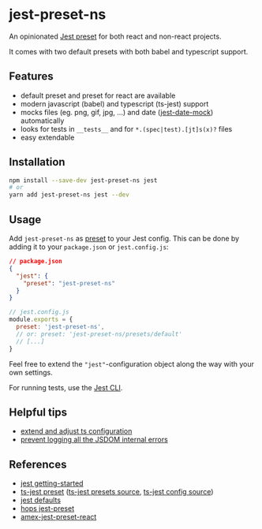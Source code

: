 # jest-preset-ns

An opinionated [Jest preset](https://facebook.github.io/jest/docs/configuration.html#preset-string)
for both react and non-react projects.

It comes with two default presets with both babel and typescript support.

## Features

- default preset and preset for react are available
- modern javascript (babel) and typescript (ts-jest) support
- mocks files (eg. png, gif, jpg, ...) and date ([jest-date-mock][2])
  automatically
- looks for tests in `__tests__` and for `*.(spec|test).[jt]s(x)?` files
- easy extendable

## Installation

```bash
npm install --save-dev jest-preset-ns jest
# or
yarn add jest-preset-ns jest --dev
```

## Usage

Add `jest-preset-ns` as [preset](https://facebook.github.io/jest/docs/en/configuration.html#preset-string)
to your Jest config. This can be done by adding it to your `package.json` or
`jest.config.js`:

```json
// package.json
{
  "jest": {
    "preset": "jest-preset-ns"
  }
}
```

```js
// jest.config.js
module.exports = {
  preset: 'jest-preset-ns',
  // or: preset: 'jest-preset-ns/presets/default'
  // [...]
}
```

Feel free to extend the `"jest"`-configuration object along the way with your
own settings.

For running tests, use the [Jest CLI](https://jestjs.io/docs/en/cli).

## Helpful tips

- [extend and adjust ts configuration][1]
- [prevent logging all the JSDOM internal errors](https://gist.github.com/natterstefan/8294b498afa35723ca92f3bf8451e533#file-jest-setup-ts)

## References

- [jest getting-started](https://jestjs.io/docs/en/22.x/getting-started.html)
- [ts-jest preset][1] ([ts-jest presets source](https://github.com/kulshekhar/ts-jest/tree/v25.2.0/presets),
  [ts-jest config source](https://github.com/kulshekhar/ts-jest/tree/v25.2.0/src/config))
- [jest defaults](https://github.com/facebook/jest/blob/v25.1.0/packages/jest-config/src/Defaults.ts)
- [hops jest-preset](https://github.com/xing/hops/blob/v12.1.1/packages/jest-preset)
- [amex-jest-preset-react](https://github.com/americanexpress/amex-jest-preset-react/tree/v6.0.0)

[1]: https://kulshekhar.github.io/ts-jest/user/config/
[2]: https://www.npmjs.com/package/jest-date-mock
